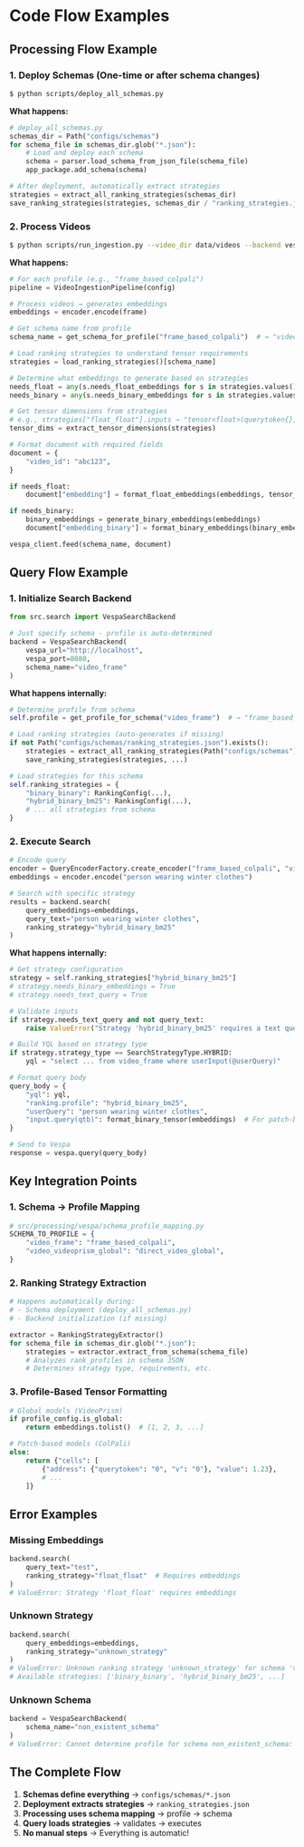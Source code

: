 # Code Flow Examples

## Processing Flow Example

### 1. Deploy Schemas (One-time or after schema changes)
```bash
$ python scripts/deploy_all_schemas.py
```

**What happens:**
```python
# deploy_all_schemas.py
schemas_dir = Path("configs/schemas")
for schema_file in schemas_dir.glob("*.json"):
    # Load and deploy each schema
    schema = parser.load_schema_from_json_file(schema_file)
    app_package.add_schema(schema)

# After deployment, automatically extract strategies
strategies = extract_all_ranking_strategies(schemas_dir)
save_ranking_strategies(strategies, schemas_dir / "ranking_strategies.json")
```

### 2. Process Videos
```bash
$ python scripts/run_ingestion.py --video_dir data/videos --backend vespa
```

**What happens:**
```python
# For each profile (e.g., "frame_based_colpali")
pipeline = VideoIngestionPipeline(config)

# Process videos → generates embeddings
embeddings = encoder.encode(frame)

# Get schema name from profile
schema_name = get_schema_for_profile("frame_based_colpali")  # → "video_frame"

# Load ranking strategies to understand tensor requirements
strategies = load_ranking_strategies()[schema_name]

# Determine what embeddings to generate based on strategies
needs_float = any(s.needs_float_embeddings for s in strategies.values())
needs_binary = any(s.needs_binary_embeddings for s in strategies.values())

# Get tensor dimensions from strategies
# e.g., strategies["float_float"].inputs → "tensor<float>(querytoken{}, v[128])"
tensor_dims = extract_tensor_dimensions(strategies)

# Format document with required fields
document = {
    "video_id": "abc123",
}

if needs_float:
    document["embedding"] = format_float_embeddings(embeddings, tensor_dims)

if needs_binary:
    binary_embeddings = generate_binary_embeddings(embeddings)
    document["embedding_binary"] = format_binary_embeddings(binary_embeddings, tensor_dims)

vespa_client.feed(schema_name, document)
```

## Query Flow Example

### 1. Initialize Search Backend
```python
from src.search import VespaSearchBackend

# Just specify schema - profile is auto-determined
backend = VespaSearchBackend(
    vespa_url="http://localhost",
    vespa_port=8080,
    schema_name="video_frame"
)
```

**What happens internally:**
```python
# Determine profile from schema
self.profile = get_profile_for_schema("video_frame")  # → "frame_based_colpali"

# Load ranking strategies (auto-generates if missing)
if not Path("configs/schemas/ranking_strategies.json").exists():
    strategies = extract_all_ranking_strategies(Path("configs/schemas"))
    save_ranking_strategies(strategies, ...)

# Load strategies for this schema
self.ranking_strategies = {
    "binary_binary": RankingConfig(...),
    "hybrid_binary_bm25": RankingConfig(...),
    # ... all strategies from schema
}
```

### 2. Execute Search
```python
# Encode query
encoder = QueryEncoderFactory.create_encoder("frame_based_colpali", "vidore/colsmol-500m")
embeddings = encoder.encode("person wearing winter clothes")

# Search with specific strategy
results = backend.search(
    query_embeddings=embeddings,
    query_text="person wearing winter clothes",
    ranking_strategy="hybrid_binary_bm25"
)
```

**What happens internally:**
```python
# Get strategy configuration
strategy = self.ranking_strategies["hybrid_binary_bm25"]
# strategy.needs_binary_embeddings = True
# strategy.needs_text_query = True

# Validate inputs
if strategy.needs_text_query and not query_text:
    raise ValueError("Strategy 'hybrid_binary_bm25' requires a text query")

# Build YQL based on strategy type
if strategy.strategy_type == SearchStrategyType.HYBRID:
    yql = "select ... from video_frame where userInput(@userQuery)"

# Format query body
query_body = {
    "yql": yql,
    "ranking.profile": "hybrid_binary_bm25",
    "userQuery": "person wearing winter clothes",
    "input.query(qtb)": format_binary_tensor(embeddings)  # For patch-based
}

# Send to Vespa
response = vespa.query(query_body)
```

## Key Integration Points

### 1. Schema → Profile Mapping
```python
# src/processing/vespa/schema_profile_mapping.py
SCHEMA_TO_PROFILE = {
    "video_frame": "frame_based_colpali",
    "video_videoprism_global": "direct_video_global",
}
```

### 2. Ranking Strategy Extraction
```python
# Happens automatically during:
# - Schema deployment (deploy_all_schemas.py)
# - Backend initialization (if missing)

extractor = RankingStrategyExtractor()
for schema_file in schemas_dir.glob("*.json"):
    strategies = extractor.extract_from_schema(schema_file)
    # Analyzes rank_profiles in schema JSON
    # Determines strategy type, requirements, etc.
```

### 3. Profile-Based Tensor Formatting
```python
# Global models (VideoPrism)
if profile_config.is_global:
    return embeddings.tolist()  # [1, 2, 3, ...]

# Patch-based models (ColPali)
else:
    return {"cells": [
        {"address": {"querytoken": "0", "v": "0"}, "value": 1.23},
        # ...
    ]}
```

## Error Examples

### Missing Embeddings
```python
backend.search(
    query_text="test",
    ranking_strategy="float_float"  # Requires embeddings
)
# ValueError: Strategy 'float_float' requires embeddings
```

### Unknown Strategy
```python
backend.search(
    query_embeddings=embeddings,
    ranking_strategy="unknown_strategy"
)
# ValueError: Unknown ranking strategy 'unknown_strategy' for schema 'video_frame'.
# Available strategies: ['binary_binary', 'hybrid_binary_bm25', ...]
```

### Unknown Schema
```python
backend = VespaSearchBackend(
    schema_name="non_existent_schema"
)
# ValueError: Cannot determine profile for schema non_existent_schema: Unknown schema
```

## The Complete Flow

1. **Schemas define everything** → `configs/schemas/*.json`
2. **Deployment extracts strategies** → `ranking_strategies.json` 
3. **Processing uses schema mapping** → profile → schema
4. **Query loads strategies** → validates → executes
5. **No manual steps** → Everything is automatic!